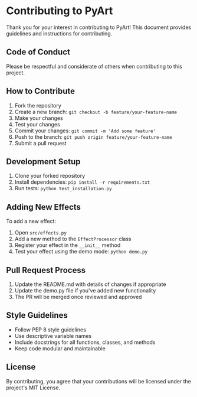 # Contributing to PyArt

Thank you for your interest in contributing to PyArt! This document provides guidelines and instructions for contributing.

## Code of Conduct

Please be respectful and considerate of others when contributing to this project.

## How to Contribute

1. Fork the repository
2. Create a new branch: `git checkout -b feature/your-feature-name`
3. Make your changes
4. Test your changes
5. Commit your changes: `git commit -m 'Add some feature'`
6. Push to the branch: `git push origin feature/your-feature-name`
7. Submit a pull request

## Development Setup

1. Clone your forked repository
2. Install dependencies: `pip install -r requirements.txt`
3. Run tests: `python test_installation.py`

## Adding New Effects

To add a new effect:

1. Open `src/effects.py`
2. Add a new method to the `EffectProcessor` class
3. Register your effect in the `__init__` method
4. Test your effect using the demo mode: `python demo.py`

## Pull Request Process

1. Update the README.md with details of changes if appropriate
2. Update the demo.py file if you've added new functionality
3. The PR will be merged once reviewed and approved

## Style Guidelines

- Follow PEP 8 style guidelines
- Use descriptive variable names
- Include docstrings for all functions, classes, and methods
- Keep code modular and maintainable

## License

By contributing, you agree that your contributions will be licensed under the project's MIT License.
